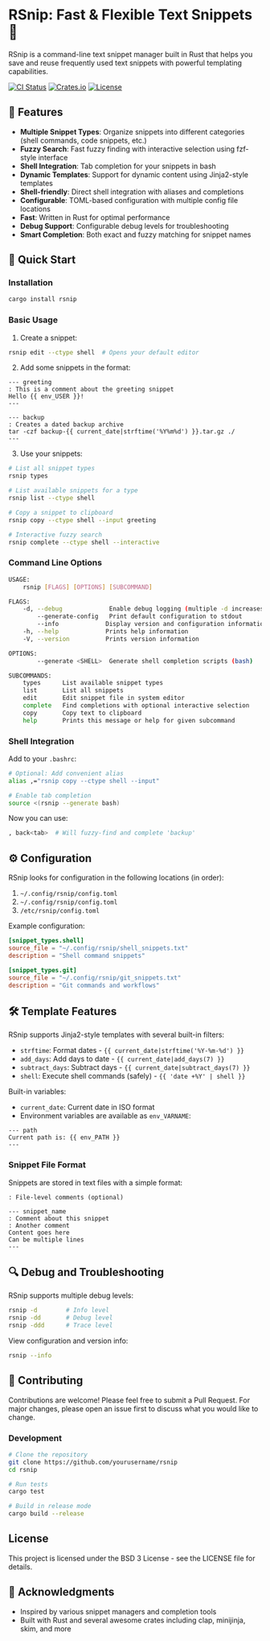 # RSnip: Fast & Flexible Text Snippets 🚀

RSnip is a command-line text snippet manager built in Rust that helps you save and reuse frequently used text snippets with powerful templating capabilities.

[![CI Status](https://img.shields.io/github/workflow/status/yourusername/rsnip/CI)](https://github.com/yourusername/rsnip/actions)
[![Crates.io](https://img.shields.io/crates/v/rsnip)](https://crates.io/crates/rsnip)
[![License](https://img.shields.io/crates/l/rsnip)](LICENSE)

## 🌟 Features

- **Multiple Snippet Types**: Organize snippets into different categories (shell commands, code snippets, etc.)
- **Fuzzy Search**: Fast fuzzy finding with interactive selection using fzf-style interface
- **Shell Integration**: Tab completion for your snippets in bash
- **Dynamic Templates**: Support for dynamic content using Jinja2-style templates
- **Shell-friendly**: Direct shell integration with aliases and completions
- **Configurable**: TOML-based configuration with multiple config file locations
- **Fast**: Written in Rust for optimal performance
- **Debug Support**: Configurable debug levels for troubleshooting
- **Smart Completion**: Both exact and fuzzy matching for snippet names

## 🚀 Quick Start

### Installation

```bash
cargo install rsnip
```

### Basic Usage

1. Create a snippet:
```bash
rsnip edit --ctype shell  # Opens your default editor
```

2. Add some snippets in the format:
```
--- greeting
: This is a comment about the greeting snippet
Hello {{ env_USER }}!
---

--- backup
: Creates a dated backup archive
tar -czf backup-{{ current_date|strftime('%Y%m%d') }}.tar.gz ./
---
```

3. Use your snippets:
```bash
# List all snippet types
rsnip types

# List available snippets for a type
rsnip list --ctype shell

# Copy a snippet to clipboard
rsnip copy --ctype shell --input greeting

# Interactive fuzzy search
rsnip complete --ctype shell --interactive
```

### Command Line Options

```bash
USAGE:
    rsnip [FLAGS] [OPTIONS] [SUBCOMMAND]

FLAGS:
    -d, --debug             Enable debug logging (multiple -d increases verbosity)
        --generate-config   Print default configuration to stdout
        --info             Display version and configuration information
    -h, --help             Prints help information
    -V, --version          Prints version information

OPTIONS:
        --generate <SHELL>  Generate shell completion scripts (bash)

SUBCOMMANDS:
    types      List available snippet types
    list       List all snippets
    edit       Edit snippet file in system editor
    complete   Find completions with optional interactive selection
    copy       Copy text to clipboard
    help       Prints this message or help for given subcommand
```

### Shell Integration

Add to your `.bashrc`:
```bash
# Optional: Add convenient alias
alias ,="rsnip copy --ctype shell --input"

# Enable tab completion
source <(rsnip --generate bash)
```

Now you can use:
```bash
, back<tab>  # Will fuzzy-find and complete 'backup'
```

## ⚙️ Configuration

RSnip looks for configuration in the following locations (in order):
1. `~/.config/rsnip/config.toml`
2. `~/.config/rsnip/config.toml`
3. `/etc/rsnip/config.toml`

Example configuration:
```toml
[snippet_types.shell]
source_file = "~/.config/rsnip/shell_snippets.txt"
description = "Shell command snippets"

[snippet_types.git]
source_file = "~/.config/rsnip/git_snippets.txt"
description = "Git commands and workflows"
```

## 🛠️ Template Features

RSnip supports Jinja2-style templates with several built-in filters:

- `strftime`: Format dates - `{{ current_date|strftime('%Y-%m-%d') }}`
- `add_days`: Add days to date - `{{ current_date|add_days(7) }}`
- `subtract_days`: Subtract days - `{{ current_date|subtract_days(7) }}`
- `shell`: Execute shell commands (safely) - `{{ 'date +%Y' | shell }}`

Built-in variables:
- `current_date`: Current date in ISO format
- Environment variables are available as `env_VARNAME`:
```
--- path
Current path is: {{ env_PATH }}
---
```

### Snippet File Format

Snippets are stored in text files with a simple format:
```
: File-level comments (optional)

--- snippet_name
: Comment about this snippet
: Another comment
Content goes here
Can be multiple lines
---
```

## 🔍 Debug and Troubleshooting

RSnip supports multiple debug levels:
```bash
rsnip -d        # Info level
rsnip -dd       # Debug level
rsnip -ddd      # Trace level
```

View configuration and version info:
```bash
rsnip --info
```

## 🤝 Contributing

Contributions are welcome! Please feel free to submit a Pull Request. For major changes, please open an issue first to discuss what you would like to change.

### Development

```bash
# Clone the repository
git clone https://github.com/yourusername/rsnip
cd rsnip

# Run tests
cargo test

# Build in release mode
cargo build --release
```

## License

This project is licensed under the BSD 3 License - see the LICENSE file for details.

## 🙏 Acknowledgments

- Inspired by various snippet managers and completion tools
- Built with Rust and several awesome crates including clap, minijinja, skim, and more